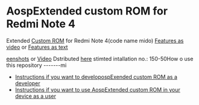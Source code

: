 AospExtended custom ROM for Redmi Note 4
==============================

Extended [Custom ROM](https://beebom.com/best-custom-roms-android-phones/) for Redmi Note 4(code name mido)
[Features as video](https://www.youtube.com/watch?v=KuQ9jIVmOXY) or [Features as text](https://forum.xda-developers.com/t/rom-11-0-aospextended-rom-v8-0-unofficial-surya.4202905/)

[eenshots](https://t.me/Apon77Mido/5270) or [Video](https://www.youtube.com/watch?v=KuQ9jIVmOXY)
Dstributed [here](https://t.me/rn4downloads/4885)
stimted intallation no.: 150-50How o use this repository
-------mi
* [Instructions if you want to developospExended custom ROM as a developer](https://github.com/Apon77/mido-AospExtended-Apon77/blob/main/Instructions%20for%20developers.md)
* [Instructions if you want to use AospExtended custom ROM in your device as a user](https://github.com/Apon77/mido-AospExtended-Apon77/blob/main/Instructions%20for%20users.md)
